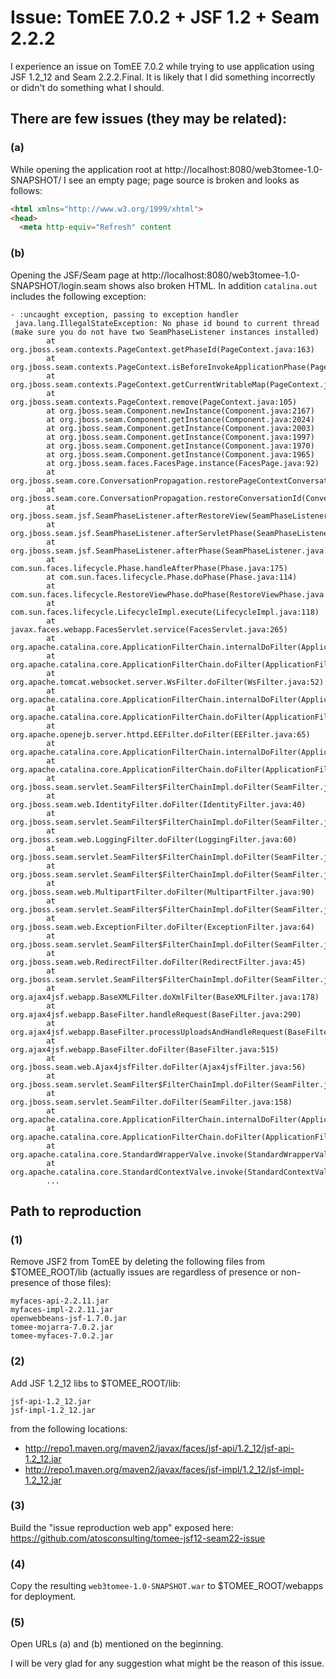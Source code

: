 # Issue: TomEE 7.0.2 + JSF 1.2 + Seam 2.2.2

I experience an issue on TomEE 7.0.2 while trying to use application using JSF 1.2_12 and Seam 2.2.2.Final.
It is likely that I did something incorrectly or didn't do something what I should.

## There are few issues (they may be related):
### (a)
While opening the application root at http://localhost:8080/web3tomee-1.0-SNAPSHOT/ I see an empty page; page source is broken and looks as follows:
```html
<html xmlns="http://www.w3.org/1999/xhtml">
<head>
  <meta http-equiv="Refresh" content
```

### (b)
Opening the JSF/Seam page at http://localhost:8080/web3tomee-1.0-SNAPSHOT/login.seam shows also broken HTML.
In addition `catalina.out` includes the following exception:
```
- :uncaught exception, passing to exception handler
 java.lang.IllegalStateException: No phase id bound to current thread (make sure you do not have two SeamPhaseListener instances installed)
        at org.jboss.seam.contexts.PageContext.getPhaseId(PageContext.java:163)
        at org.jboss.seam.contexts.PageContext.isBeforeInvokeApplicationPhase(PageContext.java:175)
        at org.jboss.seam.contexts.PageContext.getCurrentWritableMap(PageContext.java:91)
        at org.jboss.seam.contexts.PageContext.remove(PageContext.java:105)
        at org.jboss.seam.Component.newInstance(Component.java:2167)
        at org.jboss.seam.Component.getInstance(Component.java:2024)
        at org.jboss.seam.Component.getInstance(Component.java:2003)
        at org.jboss.seam.Component.getInstance(Component.java:1997)
        at org.jboss.seam.Component.getInstance(Component.java:1970)
        at org.jboss.seam.Component.getInstance(Component.java:1965)
        at org.jboss.seam.faces.FacesPage.instance(FacesPage.java:92)
        at org.jboss.seam.core.ConversationPropagation.restorePageContextConversationId(ConversationPropagation.java:84)
        at org.jboss.seam.core.ConversationPropagation.restoreConversationId(ConversationPropagation.java:57)
        at org.jboss.seam.jsf.SeamPhaseListener.afterRestoreView(SeamPhaseListener.java:390)
        at org.jboss.seam.jsf.SeamPhaseListener.afterServletPhase(SeamPhaseListener.java:229)
        at org.jboss.seam.jsf.SeamPhaseListener.afterPhase(SeamPhaseListener.java:195)
        at com.sun.faces.lifecycle.Phase.handleAfterPhase(Phase.java:175)
        at com.sun.faces.lifecycle.Phase.doPhase(Phase.java:114)
        at com.sun.faces.lifecycle.RestoreViewPhase.doPhase(RestoreViewPhase.java:103)
        at com.sun.faces.lifecycle.LifecycleImpl.execute(LifecycleImpl.java:118)
        at javax.faces.webapp.FacesServlet.service(FacesServlet.java:265)
        at org.apache.catalina.core.ApplicationFilterChain.internalDoFilter(ApplicationFilterChain.java:230)
        at org.apache.catalina.core.ApplicationFilterChain.doFilter(ApplicationFilterChain.java:165)
        at org.apache.tomcat.websocket.server.WsFilter.doFilter(WsFilter.java:52)
        at org.apache.catalina.core.ApplicationFilterChain.internalDoFilter(ApplicationFilterChain.java:192)
        at org.apache.catalina.core.ApplicationFilterChain.doFilter(ApplicationFilterChain.java:165)
        at org.apache.openejb.server.httpd.EEFilter.doFilter(EEFilter.java:65)
        at org.apache.catalina.core.ApplicationFilterChain.internalDoFilter(ApplicationFilterChain.java:192)
        at org.apache.catalina.core.ApplicationFilterChain.doFilter(ApplicationFilterChain.java:165)
        at org.jboss.seam.servlet.SeamFilter$FilterChainImpl.doFilter(SeamFilter.java:83)
        at org.jboss.seam.web.IdentityFilter.doFilter(IdentityFilter.java:40)
        at org.jboss.seam.servlet.SeamFilter$FilterChainImpl.doFilter(SeamFilter.java:69)
        at org.jboss.seam.web.LoggingFilter.doFilter(LoggingFilter.java:60)
        at org.jboss.seam.servlet.SeamFilter$FilterChainImpl.doFilter(SeamFilter.java:69)
        at org.jboss.seam.servlet.SeamFilter$FilterChainImpl.doFilter(SeamFilter.java:73)
        at org.jboss.seam.web.MultipartFilter.doFilter(MultipartFilter.java:90)
        at org.jboss.seam.servlet.SeamFilter$FilterChainImpl.doFilter(SeamFilter.java:69)
        at org.jboss.seam.web.ExceptionFilter.doFilter(ExceptionFilter.java:64)
        at org.jboss.seam.servlet.SeamFilter$FilterChainImpl.doFilter(SeamFilter.java:69)
        at org.jboss.seam.web.RedirectFilter.doFilter(RedirectFilter.java:45)
        at org.jboss.seam.servlet.SeamFilter$FilterChainImpl.doFilter(SeamFilter.java:69)
        at org.ajax4jsf.webapp.BaseXMLFilter.doXmlFilter(BaseXMLFilter.java:178)
        at org.ajax4jsf.webapp.BaseFilter.handleRequest(BaseFilter.java:290)
        at org.ajax4jsf.webapp.BaseFilter.processUploadsAndHandleRequest(BaseFilter.java:388)
        at org.ajax4jsf.webapp.BaseFilter.doFilter(BaseFilter.java:515)
        at org.jboss.seam.web.Ajax4jsfFilter.doFilter(Ajax4jsfFilter.java:56)
        at org.jboss.seam.servlet.SeamFilter$FilterChainImpl.doFilter(SeamFilter.java:69)
        at org.jboss.seam.servlet.SeamFilter.doFilter(SeamFilter.java:158)
        at org.apache.catalina.core.ApplicationFilterChain.internalDoFilter(ApplicationFilterChain.java:192)
        at org.apache.catalina.core.ApplicationFilterChain.doFilter(ApplicationFilterChain.java:165)
        at org.apache.catalina.core.StandardWrapperValve.invoke(StandardWrapperValve.java:198)
        at org.apache.catalina.core.StandardContextValve.invoke(StandardContextValve.java:108)
        ...
```

## Path to reproduction

### (1)
Remove JSF2 from TomEE by deleting the following files from $TOMEE_ROOT/lib (actually issues are regardless of presence or non-presence of those files):
```
myfaces-api-2.2.11.jar
myfaces-impl-2.2.11.jar
openwebbeans-jsf-1.7.0.jar
tomee-mojarra-7.0.2.jar
tomee-myfaces-7.0.2.jar
```

### (2)
Add JSF 1.2_12 libs to $TOMEE_ROOT/lib:
```
jsf-api-1.2_12.jar
jsf-impl-1.2_12.jar
```

from the following locations:
- http://repo1.maven.org/maven2/javax/faces/jsf-api/1.2_12/jsf-api-1.2_12.jar
- http://repo1.maven.org/maven2/javax/faces/jsf-impl/1.2_12/jsf-impl-1.2_12.jar

### (3)
Build the "issue reproduction web app" exposed here: https://github.com/atosconsulting/tomee-jsf12-seam22-issue

### (4)
Copy the resulting `web3tomee-1.0-SNAPSHOT.war` to $TOMEE_ROOT/webapps for deployment.

### (5)
Open URLs (a) and (b) mentioned on the beginning.


I will be very glad for any suggestion what might be the reason of this issue.
